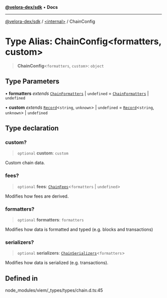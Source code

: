 [**@velora-dex/sdk**](../../README.md) • **Docs**

***

[@velora-dex/sdk](../../globals.md) / [\<internal\>](../README.md) / ChainConfig

# Type Alias: ChainConfig\<formatters, custom\>

> **ChainConfig**\<`formatters`, `custom`\>: `object`

## Type Parameters

• **formatters** *extends* [`ChainFormatters`](ChainFormatters.md) \| `undefined` = [`ChainFormatters`](ChainFormatters.md) \| `undefined`

• **custom** *extends* [`Record`](Record.md)\<`string`, `unknown`\> \| `undefined` = [`Record`](Record.md)\<`string`, `unknown`\> \| `undefined`

## Type declaration

### custom?

> `optional` **custom**: `custom`

Custom chain data.

### fees?

> `optional` **fees**: [`ChainFees`](ChainFees.md)\<`formatters` \| `undefined`\>

Modifies how fees are derived.

### formatters?

> `optional` **formatters**: `formatters`

Modifies how data is formatted and typed (e.g. blocks and transactions)

### serializers?

> `optional` **serializers**: [`ChainSerializers`](ChainSerializers.md)\<`formatters`\>

Modifies how data is serialized (e.g. transactions).

## Defined in

node\_modules/viem/\_types/types/chain.d.ts:45
